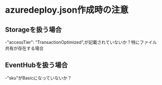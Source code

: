 # azuredeploy.json作成時の注意

## Storageを扱う場合
-"accessTier": "TransactionOptimized",が記載されていないか？特にファイル共有が存在する場合

## EventHubを扱う場合
-"sku"がBasicになっていないか？